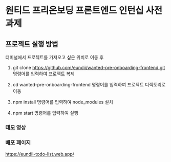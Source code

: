 # 원티드 프리온보딩 프론트엔드 인턴십 사전과제


## 프로젝트 실행 방법

터미널에서 프로젝트를 가져오고 싶은 위치로 이동 후

1) git clone https://github.com/eundii/wanted-pre-onboarding-frontend.git
명령어를 입력하여 프로젝트 복제

2) cd wanted-pre-onboarding-frontend
명령어를 입력하여 프로젝트 디렉토리로 이동

3) npm install
명령어를 입력하여 node_modules 설치

4) npm start
명령어를 입력하여 실행


### 데모 영상



### 배포 페이지

<a href="https://eundii-todo-list.web.app/">https://eundii-todo-list.web.app/</a>

